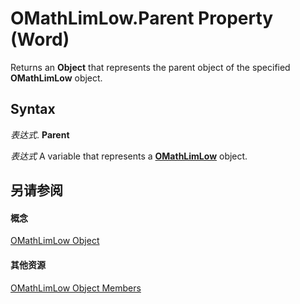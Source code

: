 
# OMathLimLow.Parent Property (Word)

Returns an  **Object** that represents the parent object of the specified **OMathLimLow** object.


## Syntax

 _表达式_. **Parent**

 _表达式_ A variable that represents a **[OMathLimLow](061f6748-778b-7377-a1c5-ab93dc2c6f83.md)** object.


## 另请参阅


#### 概念


[OMathLimLow Object](061f6748-778b-7377-a1c5-ab93dc2c6f83.md)
#### 其他资源


[OMathLimLow Object Members](http://msdn.microsoft.com/library/e91334d9-3127-f0ce-d8bb-6cea94bcf4ba%28Office.15%29.aspx)